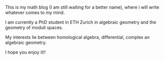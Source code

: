 This is my math blog (I am still waiting for a better name), where i will write whatever comes to my mind.

I am currently a PhD student in ETH Zurich in algebraic geometry and the geometry of moduli spaces.

My interests lie between homological algebra, differential, complex an algebraic geometry.

I hope you enjoy it!!
